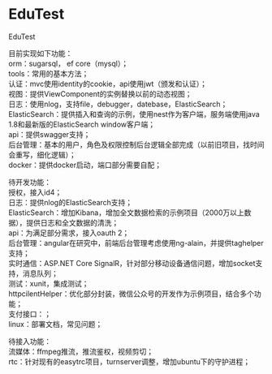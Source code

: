# EduTest
EduTest

目前实现如下功能：    
orm：sugarsql， ef core（mysql）；   
tools：常用的基本方法；  
认证：mvc使用identity的cookie，api使用jwt（颁发和认证）；  
视图：提供ViewComponent的实例替换以前的动态视图；    
日志：使用nlog，支持file，debugger，datebase，ElasticSearch；    
ElasticSearch：提供插入和查询的示例，使用nest作为客户端，服务端使用java 1.8和最新版的ElasticSearch window客户端；  
api：提供swagger支持；  
后台管理：基本的用户，角色及权限控制后台逻辑全部完成（以前旧项目，找时间会重写，细化逻辑）；  
docker：提供docker启动，端口部分需要自配；  

待开发功能：  
授权，接入id4；  
日志：提供nlog的ElasticSearch支持；  
ElasticSearch：增加Kibana，增加全文数据检索的示例项目（2000万以上数据），提供日志和全文数据的清洗；  
api：为满足部分需求，接入oauth 2；  
后台管理：angular在研究中，前端后台管理考虑使用ng-alain，并提供taghelper支持；  
实时通信：ASP.NET Core SignalR，针对部分移动设备通信问题，增加socket支持，消息队列；  
测试：xunit，集成测试；  
httpcilentHelper：优化部分封装，微信公众号的开发作为示例项目，结合多个功能；  
支付接口：；  
linux：部署文档，常见问题；  

待接入功能：  
流媒体：ffmpeg推流，推流鉴权，视频剪切；  
rtc：针对现有的easytrc项目，turnserver调整，增加ubuntu下的守护进程；  


